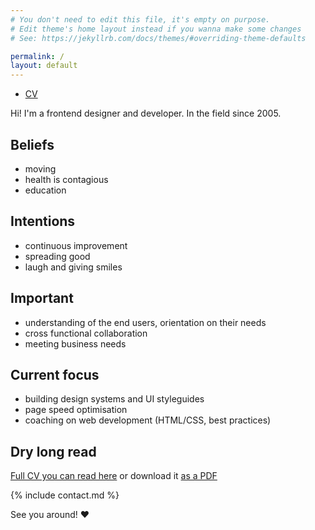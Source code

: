 ```yaml
---
# You don't need to edit this file, it's empty on purpose.
# Edit theme's home layout instead if you wanna make some changes
# See: https://jekyllrb.com/docs/themes/#overriding-theme-defaults

permalink: /
layout: default
---
```


<nav>
  <ul>
    <li class="nav__item {% if location == '/' or page.layout == 'default' %}active {% endif %}"><a href="cv">CV</a></li>
  </ul>
</nav>

Hi! I'm a frontend designer and developer. In the field since 2005.


## Beliefs
- moving
- health is contagious
- education


## Intentions
- continuous improvement
- spreading good
- laugh and giving smiles


## Important
- understanding of the end users, orientation on their needs
- cross functional collaboration
- meeting business needs


## Current focus
- building design systems and UI styleguides
- page speed optimisation
- coaching on web development (HTML/CSS, best practices)


## Dry long read
[Full CV you can read here](cv) or download it [as a PDF](/tania-abanina-cv.pdf)


{% include contact.md %}

<!--

## Another place on the web
- [tataata](http://tataata.com) -->

See you around! ♥